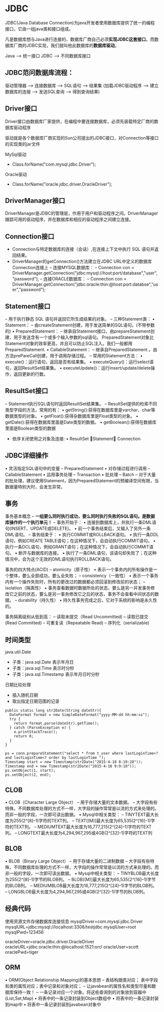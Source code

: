 # JDBC

JDBC(Java Database Connection)为java开发者使用数据库提供了统一的编程接口，它由一组java类和接口组成。

凡是数据库想与Java进行连接的，数据库厂商自己必须**实现JDBC这套接口**。而数据库厂商的JDBC实现，我们就叫他此数据库的**数据库驱动**。

Java ——> 统一接口 JDBC ——> 不同数据库接口

## JDBC范问数据库流程：

驱动管理器       ——> 连接数据库       ——> SQL语句    ——>  结果集
(加载JDBC驱动程序 ——> 建立数据库的连接 ——> 发送SQL查询 ——> 得到查询结果)

## Driver接口

Driver接口由数据库厂家提供，在编程中要连接数据库，必须先装载特定厂商的数据库驱动程序

驱动就是各个数据库厂商实现的Sun公司提出的JDBC接口，对Connection等接口的实现类的jar文件

MySql驱动
- Class.forName("com.mysql.jdbc.Driver");

Oracle驱动
- Class.forName("oracle.jdbc.driver.OracleDriver");

## DriverManager接口

DriverManager是JDBC的管理层，作用于用户和驱动程序之间。DriverManager跟踪可用的驱动程序，并在数据库和相应的驱动程序之间建立连接。

## Connection接口

- Connection与特定数据库的连接（会话）,在连接上下文中执行 SQL 语句并返回结果。
- DriverManager的getConnection()方法建立在JDBC URL中定义的数据库Connection连接上
– 连接MYSQL数据库：
  – Connection con = DriverManager.getConnection("jdbc:mysql://host:port/database","user","password");
– 连接ORACLE数据库：
  – Connection con = DriverManager.getConnection("jdbc:oracle:thin:@host:port:databse","user","password");

## Statement接口
– 用于执行静态 SQL 语句并返回它所生成结果的对象。
– 三种Statement类：
  • Statement：
    – 由createStatement创建，用于发送简单的SQL语句。(不带参数的)
  • PreparedStatement：
    – 继承自Statement接口，由prepareStatement创建，用于发送含有一个或多个输入参数的sql语句。
      PreparedStatement对象比Statement对象的效率更高，并且可以防止SQL注入。我们一般都用PreparedStatement.
  • CallableStatement：
    – 继承自PreparedStatement 。由方法prePareCall创建，用于调用存储过程。
– 常用的Statement方法：
  • execute()：运行语句，返回是否有结果集。
  • executeQuery()：运行select语句，返回ResultSet结果集。
  • executeUpdate()：运行insert/update/delete操作，返回更新的行数。

## ResultSet接口
– Statement执行SQL语句时返回ResultSet结果集。
– ResultSet提供的检索不同类型字段的方法，常用的有：
  • getString():获得在数据库里是varchar、char等数据类型的对象。
  • getFloat():获得杂数据库里是Float类型的对象。
  • getDate():获得在数据库里面是Date类型的数据。
  • getBoolean():获得在数据库里面是Boolean类型的数据
- 依序关闭使用之对象及连接:
  • ResultSet Statement Connection

## JDBC详细操作
• 灵活指定SQL语句中的变量
  – PreparedStatement
• 对存储过程进行调用
  – CallableStatement
• 运用事务处理
  – Transaction
• 批处理
  – Batch
    – 对于大量的批处理，建议使用Statement，因为PreparedStatement的预编译空间有限，当数据量特别大时，会发生异常。

## 事务
事务基本概念
– **一组要么同时执行成功，要么同时执行失败的SQL语句。是数据库操作的一个执行单元！**
– 事务开始于：
  • 连接到数据库上，并执行一条DML语句(INSERT、UPDATE或DELETE)。
  • 前一个事务结束后，又输入了另外一条DML语句。
– 事务结束于：
  • 执行COMMIT或ROLLBACK语句。
  • 执行一条DDL语句，例如CREATE TABLE语句；在这种情况下，会自动执行COMMIT语句。
  • 执行一条DCL语句，例如GRANT语句；在这种情况下，会自动执行COMMIT语句。
  • 断开与数据库的连接。
  • 执行了一条DML语句，该语句却失败了；在这种情况中，会为这个无效的DML语句执行ROLLBACK语句。

事务的四大特点(ACID)
– atomicity（原子性）
  • 表示一个事务内的所有操作是一个整体，要么全部成功，要么全失败；
– consistency（一致性）
  • 表示一个事务内有一个操作失败时，所有的更改过的数据都必须回滚到修改前的状态；
– isolation（隔离性）
  • 事务查看数据时数据所处的状态，要么是另一并发事务修改它之前的状态，要么是另一事务修改它之后的状态，事务不会查看中间状态的数据。
– durability（持久性）
  • 持久性事务完成之后，它对于系统的影响是永久性的。

事务隔离级别从低到高：
– 读取未提交（Read Uncommitted)
– 读取已提交(Read Committed)
– 可重复读（Repeatable Read)
– 序列化（serializable)

## 时间类型

java.util.Date
- 子类：java.sql.Date 表示年月日
- 子类：java.sql.Time 表示时分秒
- 子类：java.sql.Timestamp 表示年月日时分秒

日期比较处理
- 插入随机日期
- 取出指定日期范围的记录 
  
```
public static long str2Date(String dateStr){
  DateFormat format = new SimpleDateFormat("yyyy-MM-dd hh:mm:ss");
  try {
    return format.parse(dateStr).getTime();
  } catch (ParseException e) {
    e.printStackTrace();
    return 0;
  }
}

ps = conn.prepareStatement("select * from t_user where lastLoginTime>? and lastLoginTime<? order by lastLoginTime ");
Timestamp start = new Timestamp(str2Date("2015-4-18 8:10:20"));
Timestamp end = new Timestamp(str2Date("2015-4-18 9:9:10"));
ps.setObject(1, start);
ps.setObject(2, end);
```

## CLOB
• CLOB（Character Large Object）
  – 用于存储大量的文本数据。
  – 大字段有些特殊，不同数据库处理的方式不一样，大字段的操作常常是以流的方式来处理的。而非一般的字段，一次即可读出数据。
• Mysql中相关类型：
  – TINYTEXT最大长度为255(2^[8]–1)字符的TEXT列。
  – TEXT[(M)]最大长度为65,535(2^[16]–1)字符的TEXT列。
  – MEDIUMTEXT最大长度为16,777,215(2^[24]–1)字符的TEXT列。
  – LONGTEXT最大长度为4,294,967,295或4GB(2^[32]–1)字符的TEXT列

## BLOB
• BLOB（Binary Large Object）
  – 用于存储大量的二进制数据
  – 大字段有些特殊，不同数据库处理的方式不一样，大字段的操作常常是以流的方式来处理的。而非一般的字段，一次即可读出数据。
• Mysql中相关类型：
  – TINYBLOB最大长度为255(2^[8]–1)字节的BLOB列。
  – BLOB[(M)]最大长度为65,535(2^[16]–1)字节的BLOB列。
  – MEDIUMBLOB最大长度为16,777,215(2^[24]–1)字节的BLOB列。
  – LONGBLOB最大长度为4,294,967,295或4GB(2^[32]–1)字节的BLOB列。

## 经典代码

使用资源文件存储数据库连接信息
mysqlDriver=com.mysql.jdbc.Driver
mysqlURL=jdbc\:mysql\://localhost\:3306/testjdbc
mysqlUser=root
mysqlPwd=123456

oracleDriver=oracle.jdbc.driver.OracleDriver
oracleURL=jdbc\:oracle\:thin\:@localhost\:1521\:orcl
oracleUser=scott
oraclePwd=tiger

## ORM
• ORM(Object Relationship Mapping)的基本思想
  – 表结构跟类对应； 表中字段和类的属性对应；表中记录和对象对应；
  – 让javabean的属性名和类型尽量和数据库保持一致！
  – 一条记录对应一个对象。将这些查询到的对象放到容器中(List,Set,Map)
• 将表中的一条记录封装到Object数组中
• 将表中的一条记录封装到map中
• 将表中一条记录封装到javabean对象中









